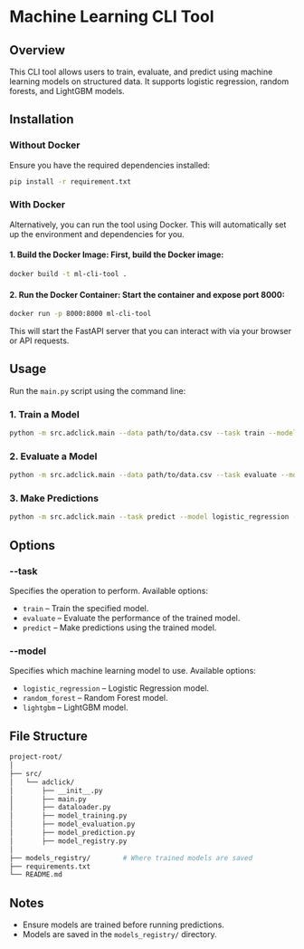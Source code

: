 # Machine Learning CLI Tool

## Overview
This CLI tool allows users to train, evaluate, and predict using machine learning models on structured data. It supports logistic regression, random forests, and LightGBM models.

## Installation

### Without Docker
Ensure you have the required dependencies installed:
```bash
pip install -r requirement.txt
```

### With Docker

Alternatively, you can run the tool using Docker. This will automatically set up the environment and dependencies for you.

#### 1. Build the Docker Image: First, build the Docker image:

```bash
docker build -t ml-cli-tool .
```

#### 2. Run the Docker Container: Start the container and expose port 8000:

```bash
docker run -p 8000:8000 ml-cli-tool
```
This will start the FastAPI server that you can interact with via your browser or API requests.

## Usage
Run the `main.py` script using the command line:

### 1. Train a Model
```bash
python -m src.adclick.main --data path/to/data.csv --task train --model logistic_regression
```

### 2. Evaluate a Model
```bash
python -m src.adclick.main --data path/to/data.csv --task evaluate --model logistic_regression
```

### 3. Make Predictions
```bash
python -m src.adclick.main --task predict --model logistic_regression --predict_data path/to/new_data.csv
```

## Options

### --task
Specifies the operation to perform. Available options:
- `train` – Train the specified model.
- `evaluate` – Evaluate the performance of the trained model.
- `predict` – Make predictions using the trained model.

### --model
Specifies which machine learning model to use. Available options:
- `logistic_regression` – Logistic Regression model.
- `random_forest` – Random Forest model.
- `lightgbm` – LightGBM model.

## File Structure
```bash
project-root/
│
├── src/
│   └── adclick/
│       ├── __init__.py
│       ├── main.py
│       ├── dataloader.py
│       ├── model_training.py
│       ├── model_evaluation.py
│       ├── model_prediction.py
│       ├── model_registry.py
│
├── models_registry/        # Where trained models are saved
├── requirements.txt
└── README.md
```

## Notes
- Ensure models are trained before running predictions.
- Models are saved in the `models_registry/` directory.

